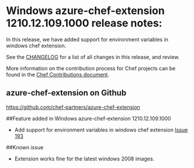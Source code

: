 <!---
This file is reset every time a new release is done. The contents of this file are for the currently unreleased version.

Example Note:

## Example Heading
Details about the thing that changed that needs to get included in the Release Notes in markdown.
-->


# Windows azure-chef-extension 1210.12.109.1000 release notes:
In this release, we have added support for environment variables in windows chef extension.

See the [CHANGELOG](https://github.com/chef-partners/azure-chef-extension/blob/master/CHANGELOG.md) for a list of all changes in this release, and review.

More information on the contribution process for Chef projects can be found in the [Chef Contributions document](https://docs.chef.io/community_contributions.html).

## azure-chef-extension on Github
https://github.com/chef-partners/azure-chef-extension


##Feature added in Windows azure-chef-extension 1210.12.109.1000
* Add support for environment variables in windows chef extension [Issue 193](https://github.com/chef-partners/azure-chef-extension/pull/193)

##Known issue
* Extension works fine for the latest windows 2008 images. 